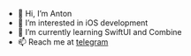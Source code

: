 - 👋 Hi, I’m Anton
- 👀 I’m interested in iOS development
- 🌱 I’m currently learning SwiftUI and Combine
- 📫 Reach me at [telegram](https://t.me/apriakhin)

<!--- - 💞️ I’m looking to collaborate on ... --->
<!---
apriakhin/apriakhin is a ✨ special ✨ repository because its `README.md` (this file) appears on your GitHub profile.
You can click the Preview link to take a look at your changes.
--->
